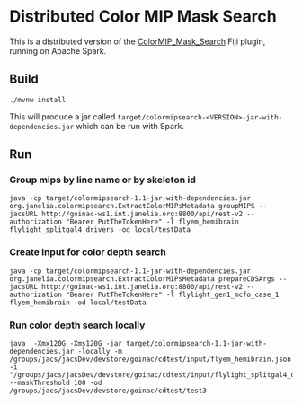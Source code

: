 # Distributed Color MIP Mask Search

This is a distributed version of the [ColorMIP_Mask_Search](https://github.com/JaneliaSciComp/ColorMIP_Mask_Search) Fiji plugin, running on Apache Spark. 

## Build

```./mvnw install```

This will produce a jar called `target/colormipsearch-<VERSION>-jar-with-dependencies.jar` which can be run with Spark.

## Run

### Group mips by line name or by skeleton id
```
java -cp target/colormipsearch-1.1-jar-with-dependencies.jar org.janelia.colormipsearch.ExtractColorMIPsMetadata groupMIPS --jacsURL http://goinac-ws1.int.janelia.org:8800/api/rest-v2 --authorization "Bearer PutTheTokenHere" -l flyem_hemibrain flylight_splitgal4_drivers -od local/testData
```

### Create input for color depth search
```
java -cp target/colormipsearch-1.1-jar-with-dependencies.jar org.janelia.colormipsearch.ExtractColorMIPsMetadata prepareCDSArgs --jacsURL http://goinac-ws1.int.janelia.org:8800/api/rest-v2 --authorization "Bearer PutTheTokenHere" -l flylight_gen1_mcfo_case_1 flyem_hemibrain -od local/testData
```

### Run color depth search locally
```
java  -Xmx120G -Xms120G -jar target/colormipsearch-1.1-jar-with-dependencies.jar -locally -m /groups/jacs/jacsDev/devstore/goinac/cdtest/input/flyem_hemibrain.json -i "/groups/jacs/jacsDev/devstore/goinac/cdtest/input/flylight_splitgal4_drivers.json:4:1" --maskThreshold 100 -od /groups/jacs/jacsDev/devstore/goinac/cdtest/test3
```

